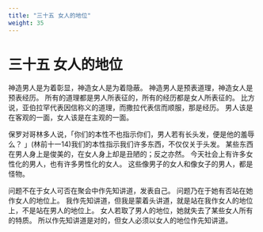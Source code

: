 ```yaml
---
title: "三十五 女人的地位"
weight: 35
---
```


# 三十五 女人的地位


神造男人是为着彰显，神造女人是为着隐蔽。
神造男人是预表道理，神造女人是预表经历。
所有的道理都是男人所表征的，所有的经历都是女人所表征的。
比方说，亚伯拉罕代表因信称义的道理，而撒拉代表信而顺服，那是经历。
男人该是在客观的一面，女人该是在主观的一面。

保罗对哥林多人说，「你们的本性不也指示你们，男人若有长头发，便是他的羞辱么？
」(林前十一14)我们的本性指示我们许多东西，不仅仅关于头发。
某些东西在男人身上是俊美的，在女人身上却是丑陋的；反之亦然。
今天社会上有许多女性化的男人，也有许多男性化的女人。
这些像男子的女人和像女子的男人，都是怪物。

问题不在于女人可否在聚会中作先知讲道，发表自己。
问题乃在于她有否站在她作女人的地位上。
我作先知讲道，但我是蒙着头讲道，就是站在我作女人的地位上，不是站在男人的地位上。
女人若取了男人的地位，她就失去了某些女人所有的特质。
所以作先知讲道是对的，但女人必须以女人的地位作先知讲道。
